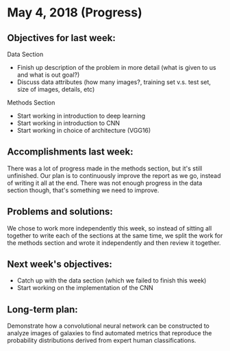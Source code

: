 # May 4, 2018 (Progress)

## Objectives for last week:

Data Section
- Finish up description of the problem in more detail (what is given to us and what is out goal?)
- Discuss data attributes (how many images?, training set v.s. test set, size of images, details, etc)

Methods Section
- Start working in introduction to deep learning
- Start working in introduction to CNN
- Start working in choice of architecture (VGG16)

## Accomplishments last week:
There was a lot of progress made in the methods section, but it's still unfinished. Our plan is to continuously improve the report as we go, instead of writing it all at the end. There was not enough progress in the data section though, that's something we need to improve.

## Problems and solutions:
We chose to work more independently this week, so instead of sitting all together to write each of the sections at the same time, we split the work for the methods section and wrote it independently and then review it together.

## Next week's objectives:
- Catch up with the data section (which we failed to finish this week)
- Start working on the implementation of the CNN

## Long-term plan:
Demonstrate how a convolutional neural network can be constructed to analyze images of galaxies to find automated metrics that reproduce the probability distributions derived from expert human classifications.
